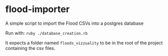 # flood-importer
A simple script to import the Flood CSVs into a postgres database

Run with: `ruby ./database_creation.rb`

It expects a folder named `floods_vizzuality` to be in the root of the project containing the csv files.